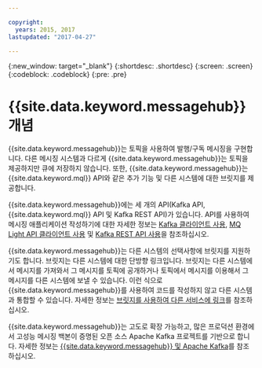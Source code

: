 ```yaml
---

copyright:
  years: 2015, 2017
lastupdated: "2017-04-27"

---
```


{:new_window: target="_blank"}
{:shortdesc: .shortdesc}
{:screen: .screen}
{:codeblock: .codeblock}
{:pre: .pre}

# {{site.data.keyword.messagehub}} 개념

{{site.data.keyword.messagehub}}는 토픽을 사용하여 발행/구독
메시징을 구현합니다. 다른 메시징 시스템과 다르게 {{site.data.keyword.messagehub}}는 토픽을 제공하지만 큐에 저장하지 않습니다. 또한, {{site.data.keyword.messagehub}}는
{{site.data.keyword.mql}} API와 같은 추가 기능 및 다른 시스템에 대한 브릿지를 제공합니다. 

{{site.data.keyword.messagehub}}에는 세 개의 API(Kafka API, {{site.data.keyword.mql}} API 및
Kafka REST API)가 있습니다. API를 사용하여 메시징 애플리케이션 작성하기에 대한 자세한 정보는
[Kafka 클라이언트 사용](/docs/services/MessageHub/messagehub050.html), [MQ Light API 클라이언트 사용](/docs/services/MessageHub/messagehub075.html) 및 [Kafka REST API 사용](/docs/services/MessageHub/messagehub025.html)을 참조하십시오.

{{site.data.keyword.messagehub}}는 다른 시스템의 선택사항에
브릿지를 지원하기도 합니다. 브릿지는 다른 시스템에 대한 단방향
링크입니다. 브릿지는 다른 시스템에서 메시지를 가져와서 그 메시지를 토픽에 공개하거나
토픽에서 메시지를 이용해서 그 메시지를 다른 시스템에 보낼 수 있습니다. 이런 식으로 {{site.data.keyword.messagehub}}를 사용하여 코드를 작성하지 않고 다른 시스템과 통합할 수 있습니다. 자세한 정보는 [브릿지를 사용하여 다른 서비스에 링크](/docs/services/MessageHub/messagehub088.html)를 참조하십시오.

{{site.data.keyword.messagehub}}는 고도로 확장 가능하고, 많은 프로덕션 환경에서 고성능 메시징 백본이 증명된 오픈 소스
Apache Kafka 프로젝트를 기반으로 합니다. 자세한 정보는 [{{site.data.keyword.messagehub}} 및 Apache Kafka](/docs/services/MessageHub/messagehub073.html)를 참조하십시오.
